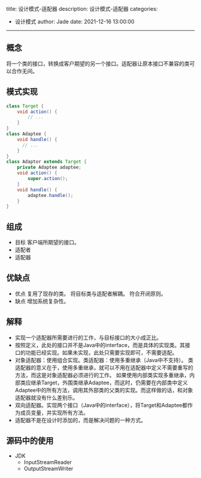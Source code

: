 title: 设计模式-适配器
description: 设计模式-适配器
categories:
  - 设计模式
author: Jade
date: 2021-12-16 13:00:00
---

## 概念
将一个类的接口，转换成客户期望的另一个接口。适配器让原本接口不兼容的类可以合作无间。

## 模式实现
```java
class Target {
    void action() {
        // ...
    }
}
class Adaptee {
    void handle() {
      // ...
    }
}
class Adaptor extends Target {
    private Adaptee adaptee;
    void action() {
        super.action();
    }
    void handle() {
        adaptee.handle();
    }
}
```

## 组成
- 目标 客户端所期望的接口。
- 适配者 
- 适配器 

## 优缺点
- 优点
  复用了现存的类。
  将目标类与适配者解耦。
  符合开闭原则。
- 缺点
  增加系统复杂性。

## 解释
- 实现一个适配器所需要进行的工作，与目标接口的大小成正比。
- 按照定义，此处的接口并不是Java中的interface，而是具体的实现类。其接口的功能已经实现。如果未实现，此处只需要实现即可，不需要适配。
- 对象适配器：使用组合实现。类适配器：使用多重继承（Java中不支持）。
  类适配器的意义在于，使用多重继承，就可以不用在适配器中定义不需要重写的方法，而这是对象适配器必须进行的工作。
  如果使用内部类实现多重继承，内部类应继承Target，外围类继承Adaptee，而这时，仍需要在内部类中定义Adaptee中的所有方法，调用其外部类的父类的实现。而这样做的话，和对象适配器就没有什么差别乐。
- 双向适配器。实现两个接口（Java中的interface），将Target和Adaptee都作为成员变量，并实现所有方法。
- 适配器不是在设计时添加的，而是解决问题的一种方式。

## 源码中的使用
- JDK
  - InputStreamReader
  - OutputStreamWriter
